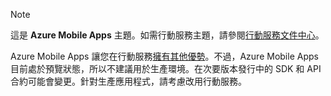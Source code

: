 > [!NOTE]
> 這是 **Azure Mobile Apps** 主題。如需行動服務主題，請參閱[行動服務文件中心](/documentation/services/mobile-services/)。
> 
> Azure Mobile Apps 讓您在行動服務[擁有其他優勢](app-service-mobile-value-prop-migration-from-mobile-services-preview.md)。不過，Azure Mobile Apps 目前處於預覽狀態，所以不建議用於生產環境。在次要版本發行中的 SDK 和 API 合約可能會變更。針對生產應用程式，請考慮改用行動服務。
> 
> 

<!---HONumber=Oct15_HO3-->